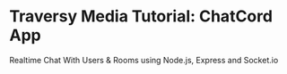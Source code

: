 # Traversy Media Tutorial: ChatCord App

Realtime Chat With Users & Rooms using Node.js, Express and Socket.io
